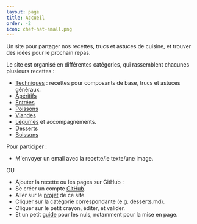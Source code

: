 ```yaml
---
layout: page
title: Accueil
order: -2
icon: chef-hat-small.png
---
```


<p class="message">
Un site pour partager nos recettes, trucs et astuces de cuisine, et trouver des
idées pour le prochain repas.
</p>

Le site est organisé en différentes catégories, qui rassemblent chacunes
plusieurs recettes :

- [Techniques](/techniques) : recettes pour composants de base, trucs et astuces
  généraux.
- [Apéritifs](/aperitifs)
- [Entrées](/entrees)
- [Poissons](/poissons)
- [Viandes](/viandes)
- [Légumes](/legumes) et accompagnements.
- [Desserts](/desserts)
- [Boissons](/boissons)

Pour participer :

- M'envoyer un email avec la recette/le texte/une image.

OU

- Ajouter la recette ou les pages sur GitHub :
 - Se créer un compte [GitHub](https://github/com).
 - Aller sur le [projet](https://github.com/matlecu/cuisine) de ce site.
 - Cliquer sur la catégorie correspondante (e.g. desserts.md).
 - Cliquer sur le petit crayon, éditer, et valider.
 - Et un petit [guide](http://blog.wax-o.com/2014/04/tutoriel-un-guide-pour-bien-commencer-avec-markdown/) pour les nuls, notamment pour la mise en page.
